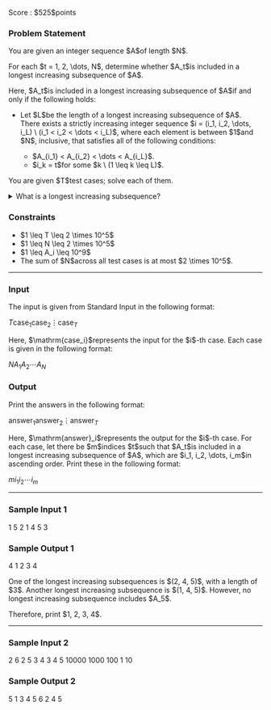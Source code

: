 
<div>

<span>

<span>

<p>
Score : $525$points
</p>

<div>

<section>

### **Problem Statement**

<p>
You are given an integer sequence $A$of length $N$.
</p>

<p>
For each $t = 1, 2, \dots, N$, determine whether $A_t$is included in a longest increasing subsequence of $A$.
</p>

<p>
Here, $A_t$is included in a longest increasing subsequence of $A$if and only if the following holds:
</p>

<ul>

<li>

<p>
Let $L$be the length of a longest increasing subsequence of $A$. There exists a strictly increasing integer sequence $i = (i_1, i_2, \dots, i_L) \ (i_1 < i_2 < \dots < i_L)$, where each element is between $1$and $N$, inclusive, that satisfies all of the following conditions:

</p>

<ul>

<li>
$A_{i_1} < A_{i_2} < \dots < A_{i_L}$.

</li>

<li>
$i_k = t$for some $k \ (1 \leq k \leq L)$.

</li>

</ul>

</li>

</ul>

<p>
You are given $T$test cases; solve each of them.
</p>

<details>

<summary>
What is a longest increasing subsequence?
</summary>

<p>
A subsequence of a sequence $A$is a sequence that can be derived by extracting some elements from $A$without changing the order.

</p>

<p>
A longest increasing subsequence of a sequence $A$is a subsequence of $A$that is strictly increasing with the greatest possible length.

</p>

</details>

</section>

</div>

<div>

<section>

### **Constraints**

<ul>

<li>
$1 \leq T \leq 2 \times 10^5$
</li>

<li>
$1 \leq N \leq 2 \times 10^5$
</li>

<li>
$1 \leq A_i \leq 10^9$
</li>

<li>
The sum of $N$across all test cases is at most $2 \times 10^5$.
</li>

</ul>

</section>

</div>

---

<div>

<div>

<section>

### **Input**

<p>
The input is given from Standard Input in the following format:
</p>

<div>

$T$$\mathrm{case}_1$$\mathrm{case}_2$$\vdots$$\mathrm{case}_T$
</div>

<p>
Here, $\mathrm{case_i}$represents the input for the $i$-th case. Each case is given in the following format:
</p>

<div>

$N$$A_1$$A_2$$\cdots$$A_N$
</div>

</section>

</div>

<div>

<section>

### **Output**

<p>
Print the answers in the following format:
</p>

<div>

$\mathrm{answer}_1$$\mathrm{answer}_2$$\vdots$$\mathrm{answer}_T$
</div>

<p>
Here, $\mathrm{answer}_i$represents the output for the $i$-th case. For each case, let there be $m$indices $t$such that $A_t$is included in a longest increasing subsequence of $A$, which are $i_1, i_2, \dots, i_m$in ascending order. Print these in the following format:
</p>

<div>

$m$$i_1$$i_2$$\cdots$$i_m$
</div>

</section>

</div>

</div>

---

<div>

<section>

### **Sample Input 1**

<div>

1
5
2 1 4 5 3

</div>

</section>

</div>

<div>

<section>

### **Sample Output 1**

<div>

4
1 2 3 4

</div>

<p>
One of the longest increasing subsequences is $(2, 4, 5)$, with a length of $3$. Another longest increasing subsequence is $(1, 4, 5)$. However, no longest increasing subsequence includes $A_5$.
</p>

<p>
Therefore, print $1, 2, 3, 4$.
</p>

</section>

</div>

---

<div>

<section>

### **Sample Input 2**

<div>

2
6
2 5 3 4 3 4
5
10000 1000 100 1 10

</div>

</section>

</div>

<div>

<section>

### **Sample Output 2**

<div>

5
1 3 4 5 6
2
4 5

</div>

</section>

</div>

</span>

</span>

</div>
